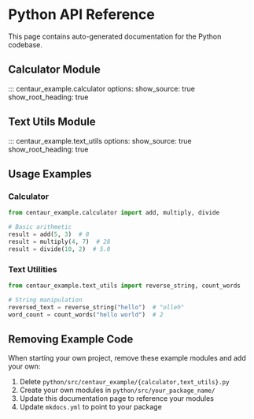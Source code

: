 # Python API Reference

This page contains auto-generated documentation for the Python codebase.

## Calculator Module

::: centaur_example.calculator
    options:
      show_source: true
      show_root_heading: true

## Text Utils Module

::: centaur_example.text_utils
    options:
      show_source: true
      show_root_heading: true

## Usage Examples

### Calculator

```python
from centaur_example.calculator import add, multiply, divide

# Basic arithmetic
result = add(5, 3)  # 8
result = multiply(4, 7)  # 28
result = divide(10, 2)  # 5.0
```

### Text Utilities

```python
from centaur_example.text_utils import reverse_string, count_words

# String manipulation
reversed_text = reverse_string("hello")  # "olleh"
word_count = count_words("hello world")  # 2
```

## Removing Example Code

When starting your own project, remove these example modules and add your own:

1. Delete `python/src/centaur_example/{calculator,text_utils}.py`
2. Create your own modules in `python/src/your_package_name/`
3. Update this documentation page to reference your modules
4. Update `mkdocs.yml` to point to your package
